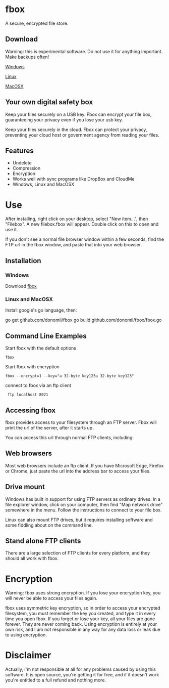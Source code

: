 # fbox

A secure, encrypted file store.

## Download

Warning:  this is experimental software.  Do not use it for anything important.  Make backups often!

[Windows](https://github.com/donomii/fbox/releases)

[Linux](https://github.com/donomii/fbox/releases)

[MacOSX](https://github.com/donomii/fbox/releases)

## Your own digital safety box

Keep your files securely on a USB key. Fbox can encrypt your file box, guaranteeing your privacy even if you lose your usb key.

Keep your files securely in the cloud. Fbox can protect your privacy, preventing your cloud host or government agency from reading your files.

## Features

* Undelete
* Compression
* Encryption
* Works well with sync programs like DropBox and CloudMe
* Windows, Linux and MacOSX

# Use

After installing, right click on your desktop, select "New item...", then "Filebox".  A new filebox.fbox will appear.  Double click on this to open and use it.

If you don't see a normal file browser window within a few seconds, find the FTP url in the fbox window, and paste that into your web browser.

## Installation

### Windows

Download [fbox](https://github.com/donomii/fbox/releases)

### Linux and MacOSX

Install google's go language, then:

go get github.com/donomii/fbox
go build github.com/donomii/fbox/fbox.go


## Command Line Examples

Start fbox with the default options

    fbox

Start fbox with encryption

    fbox --encrypt=1 --key="a 32-byte key123a 32-byte key123"
    
 connect to fbox via an ftp client
 
     ftp localhost 8021

## Accessing fbox

fbox provides access to your filesystem through an FTP server. Fbox will print the url of the server, after it starts up.

You can access this url through normal FTP clients, including:

## Web browsers

Most web browsers include an ftp client. If you have Microsoft Edge, Firefox or Chrome, just paste the url into the address bar to access your files.

## Drive mount

Windows has built in support for using FTP servers as ordinary drives. In a file explorer window, click on your computer, then find "Map network drive" somewhere in the menu. Follow the instructions to connect to your file box.

Linux can also mount FTP drives, but it requires installing software and some fiddling about on the command line.

## Stand alone FTP clients

There are a large selection of FTP clients for every platform, and they should all work with fbox.

# Encryption

Warning: fbox uses strong encryption. If you lose your encryption key, you will never be able to access your files again.

fbox uses symmetric key encryption, so in order to access your encrypted filesystem, you must remember the key you created, and type it in every time you open fbox. If you forget or lose your key, all your files are gone forever. They are never coming back. Using encryption is entirely at your own risk, and I am not responsible in any way for any data loss or leak due to using encryption.

# Disclaimer

Actually, I'm not responsible at all for any problems caused by using this software. It is open source, you're getting it for free, and if it doesn't work you're entitled to a full refund and nothing more.
